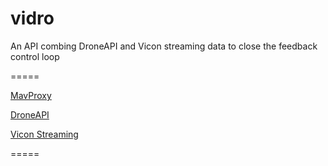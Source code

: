 vidro
=====


An API combing DroneAPI and Vicon streaming data to close the feedback control loop

=====

[MavProxy](https://github.com/tridge/MAVProxy)

[DroneAPI](https://github.com/diydrones/droneapi-python)

[Vicon Streaming]()

=====
